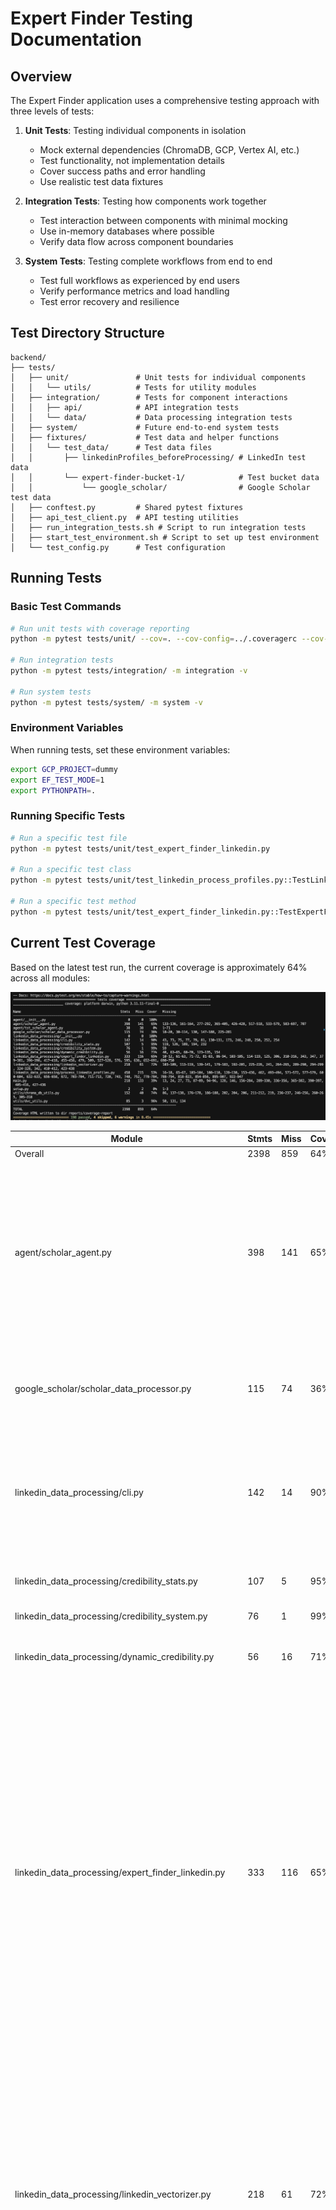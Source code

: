 # Expert Finder Testing Documentation

## Overview

The Expert Finder application uses a comprehensive testing approach with three levels of tests:

1. **Unit Tests**: Testing individual components in isolation
   - Mock external dependencies (ChromaDB, GCP, Vertex AI, etc.)
   - Test functionality, not implementation details
   - Cover success paths and error handling
   - Use realistic test data fixtures

2. **Integration Tests**: Testing how components work together
   - Test interaction between components with minimal mocking
   - Use in-memory databases where possible
   - Verify data flow across component boundaries

3. **System Tests**: Testing complete workflows from end to end
   - Test full workflows as experienced by end users
   - Verify performance metrics and load handling
   - Test error recovery and resilience

## Test Directory Structure

```
backend/
├── tests/
│   ├── unit/               # Unit tests for individual components
│   │   └── utils/          # Tests for utility modules
│   ├── integration/        # Tests for component interactions
│   │   ├── api/            # API integration tests
│   │   └── data/           # Data processing integration tests
│   ├── system/             # Future end-to-end system tests
│   ├── fixtures/           # Test data and helper functions
│   │   └── test_data/      # Test data files
│   │       ├── linkedinProfiles_beforeProcessing/ # LinkedIn test data
│   │       └── expert-finder-bucket-1/            # Test bucket data
│   │           └── google_scholar/                # Google Scholar test data
│   ├── conftest.py         # Shared pytest fixtures
│   ├── api_test_client.py  # API testing utilities
│   ├── run_integration_tests.sh # Script to run integration tests
│   ├── start_test_environment.sh # Script to set up test environment
│   └── test_config.py      # Test configuration
```


## Running Tests

### Basic Test Commands

```bash
# Run unit tests with coverage reporting
python -m pytest tests/unit/ --cov=. --cov-config=../.coveragerc --cov-report=term-missing

# Run integration tests
python -m pytest tests/integration/ -m integration -v

# Run system tests
python -m pytest tests/system/ -m system -v
```

### Environment Variables

When running tests, set these environment variables:

```bash
export GCP_PROJECT=dummy
export EF_TEST_MODE=1
export PYTHONPATH=.
```

### Running Specific Tests

```bash
# Run a specific test file
python -m pytest tests/unit/test_expert_finder_linkedin.py

# Run a specific test class
python -m pytest tests/unit/test_linkedin_process_profiles.py::TestLinkedInProfileProcessing

# Run a specific test method
python -m pytest tests/unit/test_expert_finder_linkedin.py::TestExpertFinderAgent::test_parse_query
```

## Current Test Coverage

Based on the latest test run, the current coverage is approximately 64% across all modules:

![Unit Test Coverage](/images/unitTestCoverage.png)

| Module | Stmts | Miss | Cover | Missing |
|--------|-------|------|-------|---------|
| Overall | 2398 | 859 | 64% | - |
| agent/scholar_agent.py | 398 | 141 | 65% | 133-136, 161-164, 277-292, 365-405, 426-428, 517-518, 533-579, 583-697, 707 |
| google_scholar/scholar_data_processor.py | 115 | 74 | 36% | 18-20, 30-114, 130, 147-188, 225-281 |
| linkedin_data_processing/cli.py | 142 | 14 | 90% | 43, 73, 75, 77, 79, 81, 130-131, 173, 246, 248, 250, 252, 254 |
| linkedin_data_processing/credibility_stats.py | 107 | 5 | 95% | 119, 126, 189, 194, 232 |
| linkedin_data_processing/credibility_system.py | 76 | 1 | 99% | 59 |
| linkedin_data_processing/dynamic_credibility.py | 56 | 16 | 71% | 40, 63-65, 68-70, 123-135, 154 |
| linkedin_data_processing/expert_finder_linkedin.py | 333 | 116 | 65% | 10-12, 61-63, 71-72, 81-83, 86-94, 103-105, 114-119, 125, 306, 310-316, 343, 347, 379-381, 396-398, 417-418, 455-458, 479, 509, 527-528, 576, 595, 636, 652-691, 698-750 |
| linkedin_data_processing/linkedin_vectorizer.py | 218 | 61 | 72% | 103-109, 113-119, 139-141, 179-183, 192-201, 225-226, 241, 264-265, 289-290, 294-299, 324-328, 342, 410-412, 423-438 |
| linkedin_data_processing/process_linkedin_profiles.py | 458 | 215 | 53% | 16-18, 65-67, 103-104, 108-110, 128-130, 153-436, 462, 493-494, 571-572, 577-579, 600-604, 632-633, 656-658, 672, 703-704, 711-713, 720, 743, 748, 752, 778-784, 788-794, 818-823, 854-856, 895-907, 922-947 |
| main.py | 218 | 133 | 39% | 13, 24, 27, 73, 87-89, 94-96, 128, 146, 156-284, 289-330, 336-356, 365-382, 390-397, 405-416, 427-436 |
| utils/chroma_db_utils.py | 152 | 40 | 74% | 86, 137-138, 176-178, 186-188, 202, 204, 206, 211-212, 219, 236-237, 246-256, 260-265, 305-318 |
| utils/dvc_utils.py | 85 | 3 | 96% | 50, 131, 134 |

Four tests are currently skipped with pytest.mark.skip:
- TestLinkedInProfileExtraction.test_extract_profile_data
- TestLinkedInProfileExtraction.test_create_profile_text
- TestLinkedInProfileExtraction.test_extract_profile_fields
- TestProfileText.test_create_profile_text_complete


## Unit Tests

The project includes comprehensive unit tests for individual components. Here's a breakdown of the major components being tested:

### LinkedIn Data Processing

Tests for processing raw LinkedIn profiles to structured data:

- **extract_profile_data**: Tests the extraction of relevant data from raw LinkedIn profiles
- **create_profile_text**: Tests the creation of text representations of profiles for embedding
- **process_profiles_and_upload_to_gcp**: Tests the profile processing pipeline
- **get_credibility_distribution**: Tests credibility statistics calculation

### Google Scholar Processing

Tests for processing Google Scholar data:

- **process_scholar_data**: Tests extracting relevant data from Google Scholar API responses
- **prepare_chroma_data**: Tests preparing data for ChromaDB storage
- **search_profiles_demo**: Tests the semantic search functionality

### Credibility System

Tests for the expert credibility scoring system:

- **dynamic_credibility**: Tests the on-demand credibility calculation
- **credibility_stats**: Tests the statistical calculations for credibility scores
- **credibility_system**: Tests the overall credibility evaluation system

### ChromaDB and DVC Utilities

- **setup_chroma_db**: Tests ChromaDB initialization and collection management
- **get_profiles_in_chroma**: Tests retrieving profiles from ChromaDB
- **initialize_dvc**: Tests DVC repository initialization
- **version_database**: Tests creating versioned snapshots of the database

## Integration Tests

The integration tests verify that components work together correctly:

### Directory Structure

The integration tests are organized in the following directories:

```
backend/tests/integration/
├── data/                       # Tests for data processing components
│   ├── test_chromadb_integration.py
│   ├── test_linkedin_integration.py
│   ├── test_process_linkedin_profiles_integration.py
│   └── test_scholar_integration.py
└── api/                        # Tests for API functionality
    └── test_api_integration.py
```

### Integration Test Coverage

Based on our test runs, the integration tests provide the following coverage:


![Integration Test Coverage](/images/IntegrationTestCoverage.jpg)

Several key integration tests were implemented to verify component interactions:

1. **ChromaDB Integration**: Tests batch operations, updates, and basic CRUD functionality
2. **LinkedIn Processing**: Tests profile extraction, vectorization, credibility scoring
3. **API Integration**: Tests search endpoints and versioning

### Running Integration Tests

Integration tests can be run with the pytest mark parameter:

```bash
# Run all integration tests
python -m pytest tests/integration/ -m integration -v

# Run a specific integration test file
python -m pytest tests/integration/data/test_chromadb_integration.py -v

# Run a specific test
python -m pytest tests/integration/data/test_linkedin_integration.py::test_linkedin_profile_processing -v
```

The integration tests use test fixtures defined in `tests/fixtures/conftest.py` to set up test environments and provide test data.

## System Tests

**Note: System tests are planned for future implementation**

The system tests will verify end-to-end functionality when implemented. Due to time constraints, system-level testing has been deferred to a future development phase. The current focus is on reaching the 70% test coverage target through unit and integration tests.

When implemented, system tests will cover:

### Search Workflow Tests

Tests the complete search process:

1. **Query Processing**: Processes search queries from users
2. **Semantic Search**: Performs semantic search across multiple data sources
3. **Relevance Scoring**: Ranks results by relevance and credibility
4. **Response Generation**: Creates natural language responses with expert recommendations

### Database Management Tests

Tests database versioning and management:

1. **Version Creation**: Creates database versions with DVC
2. **Version Restoration**: Restores database to previous versions
3. **Incremental Updates**: Tests adding new data to existing database

## Known Issues and Future Improvements

### Current Issues

1. **ChromaDB Initialization**: Tests involving ChromaDB initialization sometimes fail due to version compatibility issues
2. **Google Cloud**: Some tests depend on GCP services and require mocking
3. **Coverage Gaps**: Coverage for process_linkedin_profiles.py and main.py needs improvement

### Future Improvements

1. **Increase API Testing**: Add more tests for API endpoints
2. **Improve Error Handling Coverage**: Add tests for error conditions and recovery
3. **Performance Testing**: Add tests for performance under load
4. **Reduce External Dependencies**: Improve isolation for tests using external services

## Testing Tools

- **PyTest**: Main testing framework
- **pytest-cov**: Coverage reporting
- **pytest-mock**: Mocking library
- **pytest-asyncio**: For testing async code

## Code Formatting Requirements

The CI pipeline enforces strict code formatting. Always run these before pushing:

```bash
# Format code with Black:
black --line-length 120 .

# Sort imports with isort:
isort --profile black --line-length 120 .
``` 